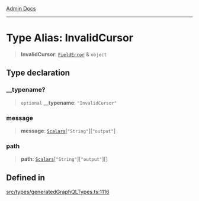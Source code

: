 [Admin Docs](/)

***

# Type Alias: InvalidCursor

> **InvalidCursor**: [`FieldError`](FieldError.md) & `object`

## Type declaration

### \_\_typename?

> `optional` **\_\_typename**: `"InvalidCursor"`

### message

> **message**: [`Scalars`](Scalars.md)\[`"String"`\]\[`"output"`\]

### path

> **path**: [`Scalars`](Scalars.md)\[`"String"`\]\[`"output"`\][]

## Defined in

[src/types/generatedGraphQLTypes.ts:1116](https://github.com/Suyash878/talawa-api/blob/cfd688207611ba245c99edd8dbaccb2cdbf6a043/src/types/generatedGraphQLTypes.ts#L1116)
